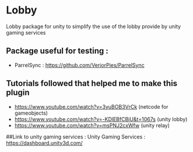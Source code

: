# Lobby
Lobby package for unity to simplify the use of the lobby provide by unity gaming services

## Package useful for testing :
- ParrelSync : https://github.com/VeriorPies/ParrelSync

## Tutorials followed that helped me to make this plugin 
- https://www.youtube.com/watch?v=3yuBOB3VrCk (netcode for gameobjects)
- https://www.youtube.com/watch?v=-KDlEBfCBiU&t=1067s (unity lobby)
- https://www.youtube.com/watch?v=msPNJ2cxWfw (unity relay)

##Link to unity gaming services :
Unity Gaming Services : https://dashboard.unity3d.com/

